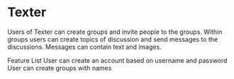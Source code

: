 Texter 
======
Users of Texter can create groups and invite people to the groups. Within groups users can create topics of discussion and send messages to the discussions. Messages can contain text and images.

Feature List
User can create an account based on username and password
User can create groups with names
 



